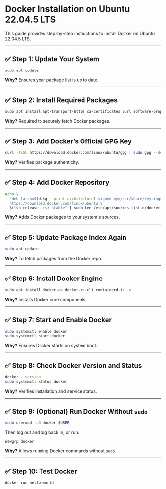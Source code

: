 # Docker Installation on Ubuntu 22.04.5 LTS

This guide provides step-by-step instructions to install Docker on Ubuntu 22.04.5 LTS.

---

## ✅ Step 1: Update Your System

```bash
sudo apt update
```

**Why?** Ensures your package list is up to date.

---

## ✅ Step 2: Install Required Packages

```bash
sudo apt install apt-transport-https ca-certificates curl software-properties-common lsb-release gnupg -y
```

**Why?** Required to securely fetch Docker packages.

---

## ✅ Step 3: Add Docker’s Official GPG Key

```bash
curl -fsSL https://download.docker.com/linux/ubuntu/gpg | sudo gpg --dearmor -o /usr/share/keyrings/docker-archive-keyring.gpg
```

**Why?** Verifies package authenticity.

---

## ✅ Step 4: Add Docker Repository

```bash
echo \
  "deb [arch=$(dpkg --print-architecture) signed-by=/usr/share/keyrings/docker-archive-keyring.gpg] \
  https://download.docker.com/linux/ubuntu \
  $(lsb_release -cs) stable" | sudo tee /etc/apt/sources.list.d/docker.list > /dev/null
```

**Why?** Adds Docker packages to your system's sources.

---

## ✅ Step 5: Update Package Index Again

```bash
sudo apt update
```

**Why?** To fetch packages from the Docker repo.

---

## ✅ Step 6: Install Docker Engine

```bash
sudo apt install docker-ce docker-ce-cli containerd.io -y
```

**Why?** Installs Docker core components.

---

## ✅ Step 7: Start and Enable Docker

```bash
sudo systemctl enable docker
sudo systemctl start docker
```

**Why?** Ensures Docker starts on system boot.

---

## ✅ Step 8: Check Docker Version and Status

```bash
docker --version
sudo systemctl status docker
```

**Why?** Verifies installation and service status.

---

## ✅ Step 9: (Optional) Run Docker Without `sudo`

```bash
sudo usermod -aG docker $USER
```

Then log out and log back in, or run:

```bash
newgrp docker
```

**Why?** Allows running Docker commands without `sudo`.

---

## ✅ Step 10: Test Docker

```bash
docker run hello-world
```
